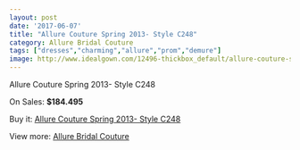 ```yaml
---
layout: post
date: '2017-06-07'
title: "Allure Couture Spring 2013- Style C248"
category: Allure Bridal Couture
tags: ["dresses","charming","allure","prom","demure"]
image: http://www.idealgown.com/12496-thickbox_default/allure-couture-spring-2013-style-c248.jpg
---
```

Allure Couture Spring 2013- Style C248

On Sales: **$184.495**
<a href="https://www.idealgown.com/en/allure-bridal-couture/5035-allure-couture-spring-2013-style-c248.html"><amp-img layout="responsive" width="600" height="600" src="//www.idealgown.com/12496-thickbox_default/allure-couture-spring-2013-style-c248.jpg" alt="Allure Couture Spring 2013- Style C248 0" /></a>
<a href="https://www.idealgown.com/en/allure-bridal-couture/5035-allure-couture-spring-2013-style-c248.html"><amp-img layout="responsive" width="600" height="600" src="//www.idealgown.com/12498-thickbox_default/allure-couture-spring-2013-style-c248.jpg" alt="Allure Couture Spring 2013- Style C248 1" /></a>
<a href="https://www.idealgown.com/en/allure-bridal-couture/5035-allure-couture-spring-2013-style-c248.html"><amp-img layout="responsive" width="600" height="600" src="//www.idealgown.com/12497-thickbox_default/allure-couture-spring-2013-style-c248.jpg" alt="Allure Couture Spring 2013- Style C248 2" /></a>

Buy it: [Allure Couture Spring 2013- Style C248](https://www.idealgown.com/en/allure-bridal-couture/5035-allure-couture-spring-2013-style-c248.html "Allure Couture Spring 2013- Style C248")

View more: [Allure Bridal Couture](https://www.idealgown.com/en/64-allure-bridal-couture "Allure Bridal Couture")
